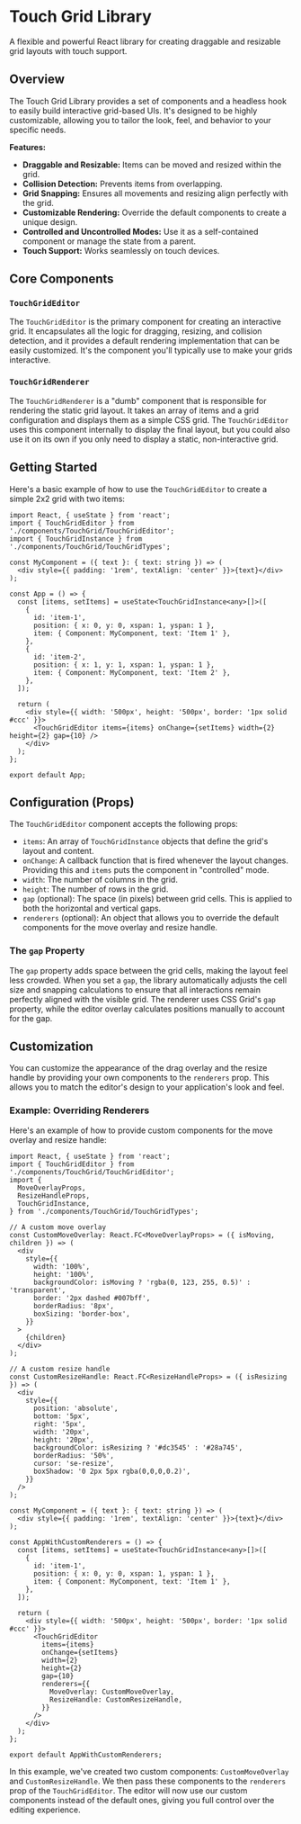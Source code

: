 # Touch Grid Library

A flexible and powerful React library for creating draggable and resizable grid layouts with touch support.

## Overview

The Touch Grid Library provides a set of components and a headless hook to easily build interactive grid-based UIs. It's designed to be highly customizable, allowing you to tailor the look, feel, and behavior to your specific needs.

**Features:**

- **Draggable and Resizable:** Items can be moved and resized within the grid.
- **Collision Detection:** Prevents items from overlapping.
- **Grid Snapping:** Ensures all movements and resizing align perfectly with the grid.
- **Customizable Rendering:** Override the default components to create a unique design.
- **Controlled and Uncontrolled Modes:** Use it as a self-contained component or manage the state from a parent.
- **Touch Support:** Works seamlessly on touch devices.

## Core Components

### `TouchGridEditor`

The `TouchGridEditor` is the primary component for creating an interactive grid. It encapsulates all the logic for dragging, resizing, and collision detection, and it provides a default rendering implementation that can be easily customized. It's the component you'll typically use to make your grids interactive.

### `TouchGridRenderer`

The `TouchGridRenderer` is a "dumb" component that is responsible for rendering the static grid layout. It takes an array of items and a grid configuration and displays them as a simple CSS grid. The `TouchGridEditor` uses this component internally to display the final layout, but you could also use it on its own if you only need to display a static, non-interactive grid.

## Getting Started

Here's a basic example of how to use the `TouchGridEditor` to create a simple 2x2 grid with two items:

```tsx
import React, { useState } from 'react';
import { TouchGridEditor } from './components/TouchGrid/TouchGridEditor';
import { TouchGridInstance } from './components/TouchGrid/TouchGridTypes';

const MyComponent = ({ text }: { text: string }) => (
  <div style={{ padding: '1rem', textAlign: 'center' }}>{text}</div>
);

const App = () => {
  const [items, setItems] = useState<TouchGridInstance<any>[]>([
    {
      id: 'item-1',
      position: { x: 0, y: 0, xspan: 1, yspan: 1 },
      item: { Component: MyComponent, text: 'Item 1' },
    },
    {
      id: 'item-2',
      position: { x: 1, y: 1, xspan: 1, yspan: 1 },
      item: { Component: MyComponent, text: 'Item 2' },
    },
  ]);

  return (
    <div style={{ width: '500px', height: '500px', border: '1px solid #ccc' }}>
      <TouchGridEditor items={items} onChange={setItems} width={2} height={2} gap={10} />
    </div>
  );
};

export default App;
```

## Configuration (Props)

The `TouchGridEditor` component accepts the following props:

- `items`: An array of `TouchGridInstance` objects that define the grid's layout and content.
- `onChange`: A callback function that is fired whenever the layout changes. Providing this and `items` puts the component in "controlled" mode.
- `width`: The number of columns in the grid.
- `height`: The number of rows in the grid.
- `gap` (optional): The space (in pixels) between grid cells. This is applied to both the horizontal and vertical gaps.
- `renderers` (optional): An object that allows you to override the default components for the move overlay and resize handle.

### The `gap` Property

The `gap` property adds space between the grid cells, making the layout feel less crowded. When you set a `gap`, the library automatically adjusts the cell size and snapping calculations to ensure that all interactions remain perfectly aligned with the visible grid. The renderer uses CSS Grid's `gap` property, while the editor overlay calculates positions manually to account for the gap.

## Customization

You can customize the appearance of the drag overlay and the resize handle by providing your own components to the `renderers` prop. This allows you to match the editor's design to your application's look and feel.

### Example: Overriding Renderers

Here's an example of how to provide custom components for the move overlay and resize handle:

```tsx
import React, { useState } from 'react';
import { TouchGridEditor } from './components/TouchGrid/TouchGridEditor';
import {
  MoveOverlayProps,
  ResizeHandleProps,
  TouchGridInstance,
} from './components/TouchGrid/TouchGridTypes';

// A custom move overlay
const CustomMoveOverlay: React.FC<MoveOverlayProps> = ({ isMoving, children }) => (
  <div
    style={{
      width: '100%',
      height: '100%',
      backgroundColor: isMoving ? 'rgba(0, 123, 255, 0.5)' : 'transparent',
      border: '2px dashed #007bff',
      borderRadius: '8px',
      boxSizing: 'border-box',
    }}
  >
    {children}
  </div>
);

// A custom resize handle
const CustomResizeHandle: React.FC<ResizeHandleProps> = ({ isResizing }) => (
  <div
    style={{
      position: 'absolute',
      bottom: '5px',
      right: '5px',
      width: '20px',
      height: '20px',
      backgroundColor: isResizing ? '#dc3545' : '#28a745',
      borderRadius: '50%',
      cursor: 'se-resize',
      boxShadow: '0 2px 5px rgba(0,0,0,0.2)',
    }}
  />
);

const MyComponent = ({ text }: { text: string }) => (
  <div style={{ padding: '1rem', textAlign: 'center' }}>{text}</div>
);

const AppWithCustomRenderers = () => {
  const [items, setItems] = useState<TouchGridInstance<any>[]>([
    {
      id: 'item-1',
      position: { x: 0, y: 0, xspan: 1, yspan: 1 },
      item: { Component: MyComponent, text: 'Item 1' },
    },
  ]);

  return (
    <div style={{ width: '500px', height: '500px', border: '1px solid #ccc' }}>
      <TouchGridEditor
        items={items}
        onChange={setItems}
        width={2}
        height={2}
        gap={10}
        renderers={{
          MoveOverlay: CustomMoveOverlay,
          ResizeHandle: CustomResizeHandle,
        }}
      />
    </div>
  );
};

export default AppWithCustomRenderers;
```

In this example, we've created two custom components: `CustomMoveOverlay` and `CustomResizeHandle`. We then pass these components to the `renderers` prop of the `TouchGridEditor`. The editor will now use our custom components instead of the default ones, giving you full control over the editing experience.
